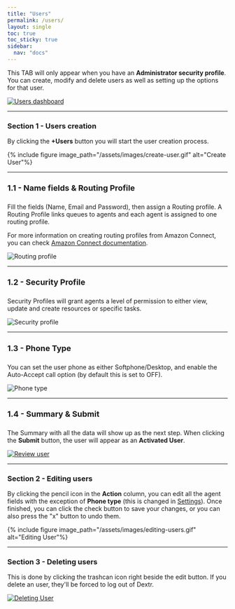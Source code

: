 ```yaml
---
title: "Users"
permalink: /users/
layout: single
toc: true
toc_sticky: true
sidebar: 
  nav: "docs"
---
```


This TAB will only appear when you have an **Administrator security profile**. You can create, modify and delete users as well as setting up the options for that user.

[![Users dashboard](/assets/images/users-dashboard.jpg)](/assets/images/users-dashboard.jpg)

----

### Section 1 - Users creation

By clicking the **+Users** button you will start the user creation process. 

{% include figure image_path="/assets/images/create-user.gif" alt="Create User"%}

----

#### 1.1 - Name fields & Routing Profile

Fill the fields (Name, Email and Password), then assign a Routing profile. A Routing Profile links queues to agents and each agent is assigned to one routing profile. 

For more information on creating routing profiles from Amazon Connect, you can check [Amazon Connect documentation](https://docs.aws.amazon.com/connect/latest/adminguide/routing-profiles.html).

![Routing profile](/assets/images/routing-profile.jpg)

----

#### 1.2 - Security Profile

Security Profiles will grant agents a level of permission to either view, update and create resources or specific tasks.

![Security profile](/assets/images/security-profile.jpg)

----

#### 1.3 - Phone Type

You can set the user phone as either Softphone/Desktop, and enable the Auto-Accept call option (by default this is set to OFF).

![Phone type](/assets/images/phone-type.jpg)

----

#### 1.4 - Summary & Submit

The Summary with all the data will show up as the next step. When clicking the **Submit** button, the user will appear as an **Activated User**.

[![Review user](/assets/images/review-user.jpg)](/assets/images/review-user.jpg)

----

### Section 2 - Editing users

By clicking the pencil icon in the **Action** column, you can edit all the agent fields with the exception of **Phone type** (this is changed in [Settings](/settings/)). Once finished, you can click the check button to save your changes, or you can also press the "x" button to undo them.

{% include figure image_path="/assets/images/editing-users.gif" alt="Editing User"%}

----

### Section 3 -  Deleting users

This is done by clicking the trashcan icon right beside the edit button. If you delete an user, they'll be forced to log out of Dextr.

[![Deleting User](/assets/images/deleting-users.jpg)](/assets/images/deleting-users.jpg)

<style>
   h4 {
      font-size: 18px;
   }
</style>
